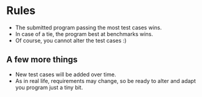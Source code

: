 Rules
=====

- The submitted program passing the most test cases wins.
- In case of a tie, the program best at benchmarks wins.
- Of course, you cannot alter the test cases :)

## A few more things

- New test cases will be added over time.
- As in real life, requirements may change, so be ready to alter and adapt you program just a tiny bit.
